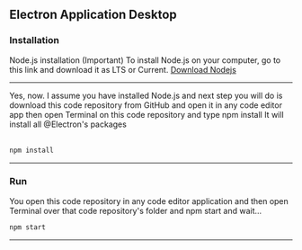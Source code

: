 ## Electron Application Desktop

### Installation
Node.js installation (Important)
To install Node.js on your computer, go to this link and download it as LTS or Current. [Download Nodejs](https://nodejs.org)
<hr>
Yes, now. I assume you have installed Node.js and next step you will do is download this code repository from GitHub and open it in any code editor app then open Terminal on this code repository and type npm install It will install all @Electron's packages

<br/>
<br/>

```md
npm install
```
<hr>

### Run

You open this code repository in any code editor application and then open Terminal over that code repository's folder and npm start and wait...

```md
npm start
```
<hr>
